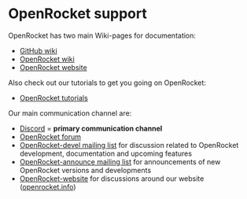 # OpenRocket support

OpenRocket has two main Wiki-pages for documentation:
* [GitHub wiki](https://github.com/openrocket/openrocket/wiki)
* [OpenRocket wiki](http://wiki.openrocket.info/Main_Page)
* [OpenRocket website](https://openrocket.info/index.html)

Also check out our tutorials to get you going on OpenRocket:
* [OpenRocket tutorials](https://openrocket.info/tutorials/)

Our main communication channel are:
* [Discord](https://discord.gg/qD2G5v2FAw) = **primary communication channel**
* [OpenRocket forum](https://www.rocketryforum.com/forums/rocketry-electronics-software.36/)
* [OpenRocket-devel mailing list](https://sourceforge.net/projects/openrocket/lists/openrocket-devel) for discussion related to OpenRocket development, documentation and upcoming features
* [OpenRocket-announce mailing list](https://sourceforge.net/projects/openrocket/lists/openrocket-announce) for announcements of new OpenRocket versions and developments
* [OpenRocket-website](https://lists.sourceforge.net/lists/listinfo/openrocket-website) for discussions around our website ([openrocket.info](openrocket.info))
